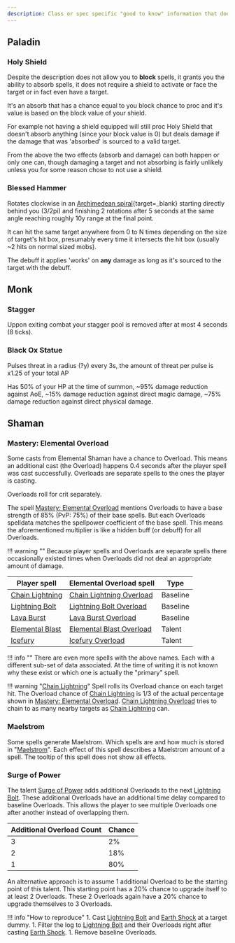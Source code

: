 ```yaml
---
description: Class or spec specific "good to know" information that doesn't yet have its own site.
---
```


## Paladin

### Holy Shield

Despite the description does not allow you to **block** spells, it grants you the ability to absorb spells, it does not require a shield to activate or face the target or in fact even have a target.

It's an absorb that has a chance equal to you block chance to proc and it's value is based on the block value of your shield.

For example not having a shield equipped will still proc Holy Shield that doesn't absorb anything (since your block value is 0) but deals damage if the damage that was 'absorbed' is sourced to a valid target.

From the above the two effects (absorb and damage) can both happen or only one can, though damaging a target and not absorbing is fairly unlikely unless you for some reason chose to not use a shield.

### Blessed Hammer

Rotates clockwise in an [Archimedean spiral](https://www.desmos.com/calculator/gfmndxsmek){target=_blank} starting directly behind you (3/2pi) and finishing 2 rotations after 5 seconds at the same angle reaching roughly 10y range at the final point.

It can hit the same target anywhere from 0 to N times depending on the size of target's hit box, presumably every time it intersects the hit box (usually ~2 hits on normal sized mobs).

The debuff it applies 'works' on **any** damage as long as it's sourced to the target with the debuff.


## Monk

### Stagger

Uppon exiting combat your stagger pool is removed after at most 4 seconds (8 ticks).

### Black Ox Statue

Pulses threat in a radius (?y) every 3s, the amount of threat per pulse is x1.25 of your total AP

Has 50% of your HP at the time of summon, ~95% damage reduction against AoE, ~15% damage reduction against direct magic damage, ~75% damage reduction against direct physical damage.


## Shaman

### Mastery: Elemental Overload
Some casts from Elemental Shaman have a chance to Overload.
This means an additional cast (the Overload) happens 0.4 seconds after the player spell was cast successfully.
Overloads are separate spells to the ones the player is casting.

Overloads roll for crit separately.

The spell [Mastery: Elemental Overload](https://www.wowhead.com/spell=168534/mastery-elemental-overload) mentions Overloads to have a base strength of 85% (PvP: 75%) of their base spells.
But each Overloads spelldata matches the spellpower coefficient of the base spell. This means the aforementioned multiplier is like a hidden buff (or debuff) for all Overloads.

!!! warning ""
    Because player spells and Overloads are separate spells there occasionally existed times when Overloads did not deal an appropriate amount of damage. 

| Player spell | Elemental Overload spell | Type |
| --- | --- | --- |
| [Chain Lightning](https://www.wowhead.com/spell=188443/chain-lightning) | [Chain Lightning Overload](https://www.wowhead.com/spell=45297/chain-lightning-overload) | Baseline |
| [Lightning Bolt](https://www.wowhead.com/spell=188196/lightning-bolt) | [Lightning Bolt Overload](https://www.wowhead.com/spell=45284/lightning-bolt-overload) | Baseline |
| [Lava Burst](https://www.wowhead.com/spell=285452/lava-burst) | [Lava Burst Overload](https://www.wowhead.com/spell=285466/lava-burst-overload) | Baseline |
| [Elemental Blast](https://www.wowhead.com/spell=117014/elemental-blast) | [Elemental Blast Overload](https://www.wowhead.com/spell=120588/elemental-blast-overload) | Talent |
| [Icefury](https://www.wowhead.com/spell=210714/icefury) | [Icefury Overload](https://www.wowhead.com/spell=219271/icefury-overload) | Talent |

!!! info ""
    There are even more spells with the above names.
    Each with a different sub-set of data associated.
    At the time of writing it is not known why these exist or which one is actually the "primary" spell.

!!! warning "[Chain Lightning](https://www.wowhead.com/spell=188443/chain-lightning)"
    Spell rolls its Overload chance on each target hit.
    The Overload chance of [Chain Lightning](https://www.wowhead.com/spell=188443/chain-lightning) is 1/3 of the actual percentage shown in [Mastery: Elemental Overload](https://www.wowhead.com/spell=168534/mastery-elemental-overload).
    [Chain Lightning Overload](https://www.wowhead.com/spell=45297/chain-lightning-overload) tries to chain to as many nearby targets as [Chain Lightning](https://www.wowhead.com/spell=188443/chain-lightning) can.

### Maelstrom
Some spells generate Maelstrom.
Which spells are and how much is stored in "[Maelstrom](https://www.wowhead.com/spell=343725/maelstrom)".
Each effect of this spell describes a Maelstrom amount of a spell.
The tooltip of this spell does not show all effects.

### Surge of Power
The talent [Surge of Power](https://www.wowhead.com/spell=262303/surge-of-power) adds additional Overloads to the next [Lightning Bolt](https://www.wowhead.com/spell=188196/lightning-bolt).
These additional Overloads have an additional time delay compared to baseline Overloads.
This allows the player to see multiple Overloads one after another instead of overlapping them.

| Additional Overload Count | Chance |
| --- | --- |
| 3 | 2% |
| 2 | 18% |
| 1 | 80% |

An alternative approach is to assume 1 additional Overload to be the starting point of this talent.
This starting point has a 20% chance to upgrade itself to at least 2 Overloads.
These 2 Overloads again have a 20% chance to upgrade themselves to 3 Overloads. 

!!! info "How to reproduce"
    1. Cast [Lightning Bolt](https://www.wowhead.com/spell=188196/lightning-bolt) and [Earth Shock](https://www.wowhead.com/spell=8042/earth-shock) at a target dummy. 
    1. Filter the log to [Lightning Bolt](https://www.wowhead.com/spell=188196/lightning-bolt) and their Overloads right after casting [Earth Shock](https://www.wowhead.com/spell=8042/earth-shock).
    1. Remove baseline Overloads.

